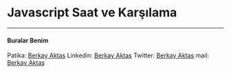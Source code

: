 # Javascript Saat ve Karşılama
***

#### Buralar Benim

Patika: [Berkay Aktas](https://app.patika.dev/hberkayaktas) 
Linkedin: [Berkay Aktas](https://www.linkedin.com/in/hberkayaktas/)
Twitter: [Berkay Aktas](https://twitter.com/hberkayaktas)
mail: [Berkay Aktaş](mailto:hberkayaktas@gmail.com)